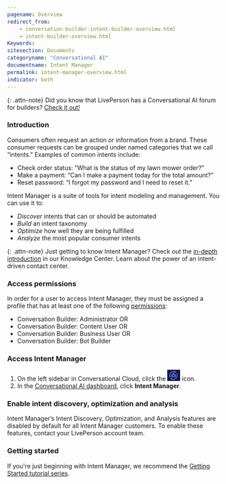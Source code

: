 ```yaml
---
pagename: Overview
redirect_from:
    - conversation-builder-intent-builder-overview.html
    - intent-builder-overview.html
Keywords:
sitesection: Documents
categoryname: "Conversational AI"
documentname: Intent Manager
permalink: intent-manager-overview.html
indicator: both
---
```


{: .attn-note}
Did you know that LivePerson has a Conversational AI forum for builders? [Check it out!](https://talkyard.livepersonai.com/)

### Introduction

Consumers often request an action or information from a brand. These consumer requests can be grouped under named categories that we call “intents.” Examples of common intents include:

* Check order status: “What is the status of my lawn mower order?”
* Make a payment: “Can I make a payment today for the total amount?”
* Reset password: “I forgot my password and I need to reset it.”

Intent Manager is a suite of tools for intent modeling and management. You can use it to:

* *Discover* intents that can or should be automated
* *Build* an intent taxonomy
* *Optimize* how well they are being fulfilled
* *Analyze* the most popular consumer intents

{: .attn-note}
Just getting to know Intent Manager? Check out the [in-depth introduction](https://knowledge.liveperson.com/ai-bots-automation-liveperson-intent-manager-the-power-of-an-intent-driven-contact-center.html) in our Knowledge Center. Learn about the power of an intent-driven contact center.

### Access permissions

In order for a user to access Intent Manager, they must be assigned a profile that has at least one of the following [permissions](bot-accounts-permissions.html):

* Conversation Builder: Administrator OR
* Conversation Builder: Content User OR
* Conversation Builder: Business User OR
* Conversation Builder: Bot Builder

### Access Intent Manager

1. On the left sidebar in Conversational Cloud, click the <img class="inlineimage" alt="Conversational AI bot" style="width:30px" src="img/ConvoBuilder/icon_cb.png"> icon.
2. In the [Conversational AI dashboard](platform-overview.html), click **Intent Manager**.

### Enable intent discovery, optimization and analysis

Intent Manager’s Intent Discovery, Optimization, and Analysis features are disabled by default for all Intent Manager customers. To enable these features, contact your LivePerson account team.

### Getting started

If you're just beginning with Intent Manager, we recommend the [Getting Started tutorial series](tutorials-guides-getting-started-with-bot-building-overview.html).